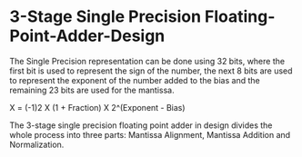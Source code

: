 # 3-Stage Single Precision Floating-Point-Adder-Design

The Single Precision representation can be done using 32 bits, where the first bit is used to represent the sign of the number, the next 8 bits are used to represent the exponent of the number added to the bias and the remaining 23 bits are used for the mantissa.

X = (-1)2 X (1 + Fraction) X 2^(Exponent - Bias)

The 3-stage single precision floating point adder in design divides the whole process into three parts: Mantissa Alignment, Mantissa Addition and Normalization.
